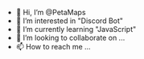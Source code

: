 - 👋 Hi, I’m @PetaMaps
- 👀 I’m interested in "Discord Bot"
- 🌱 I’m currently learning "JavaScript"
- 💞️ I’m looking to collaborate on ...
- 📫 How to reach me ...

<!---
PetaMaps/PetaMaps is a ✨ special ✨ repository because its `README.md` (this file) appears on your GitHub profile.
You can click the Preview link to take a look at your changes.
--->
